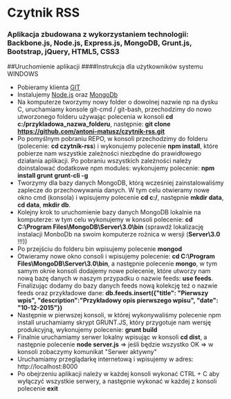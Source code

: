 # Czytnik RSS
### Aplikacja zbudowana z wykorzystaniem technologii: Backbone.js, Node.js, Express.js, MongoDB, Grunt.js, Bootstrap, jQuery, HTML5, CSS3

##Uruchomienie aplikacji
####Instrukcja dla użytkowników systemu WINDOWS
- Pobieramy klienta [GIT](https://git-scm.com/download/win)
- Instalujemy [Node.js](https://nodejs.org) oraz [MongoDb](https://www.mongodb.org/downloads#production) 
- Na komputerze tworzymy nowy folder o dowolnej nazwie np na dysku C, uruchamiamy konsole git-cmd / git-bash, przechodzimy do nowo utworzonego folderu używając polecenia w konsoli <b>cd c:/przykladowa_nazwa_folderu</b>, następnie: <b>git clone https://github.com/antoni-matusz/czytnik-rss.git</b>
- Po pomyślnym pobraniu REPO, w konsoli przechodzimy do folderu (polecenie: <b>cd czytnik-rss</b>) i wykonujemy polecenie <b>npm install</b>, które pobierze nam wszystkie  zależności niezbędne do prawidłowego działania aplikacji. Po pobraniu wszystkich zależności należy doinstalować dodatkowe npm modules: wykonujemy polecenie: <b>npm install grunt grunt-cli -g</b>
- Tworzymy dla bazy danych MongoDB, którą wcześniej zainstalowaliśmy zaplecze do przechowywania danych. W tym celu otwieramy nowe okno cmd (konsola) i wpisujemy polecenie <b>cd c:/</b>, następnie <b>mkdir data</b>, <b>cd data</b>, <b>mkdir db</b>.
- Kolejny krok to uruchomienie bazy danych MongoDB lokalnie na komputerze: w tym celu wykonujemy w konsoli polecenie: <b>cd C:\Program Files\MongoDB\Server\3.0\bin</b> (sprawdź lokalizację instalacji MonboDb na swoim komputerze rożnica w wersji (<b>Server\3.0</b> !!!))
- Po przejściu do folderu bin wpisujemy polecenie <b>mongod</b>
- Otwieramy nowe okno consoli i wpisujemy polecenie: <b>cd C:\Program Files\MongoDB\Server\3.0\bin</b>, a następnie polecenie <b>mongo</b>, w tym samym oknie konsoli dodajemy nowe polecenie, które utworzy nam nową bazę danych w naszym przypadku o nazwie feeds: <b>use feeds</b>. Finalizując dodamy do bazy danych feeds nową kolekcję też o nazwie feeds oraz przykładowe dane: <b>db.feeds.insert({"title": "Pierwszy wpis", "description":"Przykładowy opis pierwszego wpisu", "date": "10-12-2015"})</b>
- Następnie w pierwszej konsoli, w której wykonywaliśmy polecenie npm install uruchamiamy skrypt GRUNT.JS, który przygotuje nam wersję produkcyjną, wykonujemy polecenie: <b>grunt build</b>
- Finalnie uruchamiamy serwer lokalny wpisując w konsoli <b>cd dist</b>, a następnie polecenie <b>node server.js</b> => jeśli będzie wszystko OK => w konsoli zobaczymy komunikat "Serwer aktywny"
- Uruchamiamy przeglądarkę internetową i wpisujemy w adres: http://localhost:8000
- Po obejrzeniu aplikacji należy w każdej konsoli wykonać CTRL + C aby wyłączyć wszystkie serwery, a następnie wykonać w każdej z konsoli polecenie <b>exit</b>